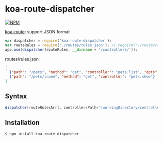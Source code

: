 # koa-route-dispatcher

[![NPM](https://nodei.co/npm/koa-route-dispatcher.png?downloads=true)](https://nodei.co/npm/koa-route-dispatcher/)

[koa-route](https://github.com/koajs/route): support JSON format

```js
var dispatcher = require('koa-route-dispatcher');
var routeRules = require('./routes/rules.json'); // require('./routes/rules.js')
app.use(dispatcher(routeRules, __dirname + '/controllers/'));
```
routes/rules.json
```json
[
  {"path": "/pets", "method": "get", "controller": "pets.list", "opts": ""},
  {"path": "/pets/:name", "method": "get", "controller": "pets.show"}
]
```
## Syntax

```js
dispatcher(routeRulesArr[, controllersPath='/workingDirectory/controllers/']);
```
## Installation

```js
$ npm install koa-route-dispatcher
```
